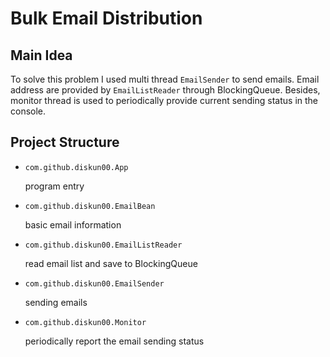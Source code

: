 # Bulk Email Distribution

## Main Idea

To solve this problem I used multi thread `EmailSender` to send emails. Email address are provided by `EmailListReader`	through BlockingQueue.  Besides, monitor thread is used to periodically provide current sending status in the console.

## Project Structure

* `com.github.diskun00.App`

  program entry

* `com.github.diskun00.EmailBean`

  basic email information

* `com.github.diskun00.EmailListReader`

  read email list and save to BlockingQueue

* `com.github.diskun00.EmailSender`

  sending emails

* `com.github.diskun00.Monitor`

  periodically report the email sending status

